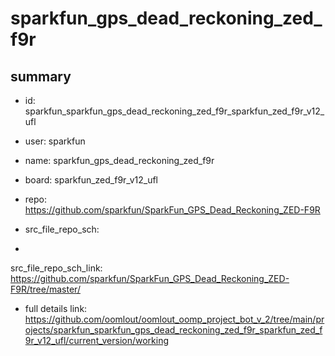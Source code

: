 # sparkfun_gps_dead_reckoning_zed_f9r
 
## summary 
* id: sparkfun_sparkfun_gps_dead_reckoning_zed_f9r_sparkfun_zed_f9r_v12_ufl
* user: sparkfun
* name: sparkfun_gps_dead_reckoning_zed_f9r
* board: sparkfun_zed_f9r_v12_ufl
* repo: https://github.com/sparkfun/SparkFun_GPS_Dead_Reckoning_ZED-F9R



* src_file_repo_sch: 
*
 src_file_repo_sch_link: https://github.com/sparkfun/SparkFun_GPS_Dead_Reckoning_ZED-F9R/tree/master/
* full details link: https://github.com/oomlout/oomlout_oomp_project_bot_v_2/tree/main/projects/sparkfun_sparkfun_gps_dead_reckoning_zed_f9r_sparkfun_zed_f9r_v12_ufl/current_version/working  






